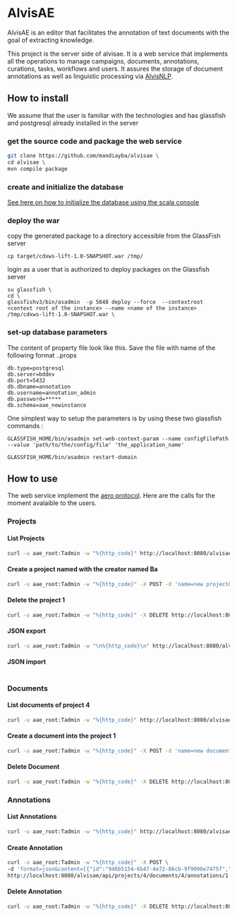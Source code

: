 # AlvisAE

AlvisAE is an editor that facilitates the annotation of text documents with the goal of extracting knowledge.

This project is the server side of alvisae. It is a web service that implements all the operations to manage campaigns, documents, annotations, curations, tasks, workflows and users. It assures the storage of document annotations as well as linguistic processing via [AlvisNLP](https://github.com/Bibliome/alvisnlp).

## How to install
We assume that the user is familiar with the technologies and has glassfish and postgresql already installed in the server

### get the source code and package the web service

```sh
git clone https://github.com/mandiayba/alvisae \
cd alvisae \
mvn compile package 
```

### create and initialize the database
[See here on how to initialize the database using the scala console](documentation/create-database.md)


### deploy the war
copy the generated package to a directory accessible from the GlassFish server

```
cp target/cdxws-lift-1.0-SNAPSHOT.war /tmp/
```

login as a user that is authorized to deploy packages on the Glassfish server

```
su glassfish \
cd \
glassfishv3/bin/asadmin  -p 5848 deploy --force  --contextroot <context root of the instance> --name <name of the instance> /tmp/cdxws-lift-1.0-SNAPSHOT.war \
```

### set-up database parameters
The content of property file look like this. Save the file with name of the following format <user>.<hostname>.props

```
db.type=postgresql
db.server=bddev
db.port=5432
db.dbname=annotation
db.username=annotation_admin
db.password=*****
db.schema=aae_newinstance
```

One simplest way to setup the parameters is by using these two glassfish commands :

```
GLASSFISH_HOME/bin/asadmin set-web-context-param --name configFilePath --value 'path/to/the/config/file' 'the_application_name'

GLASSFISH_HOME/bin/asadmin restart-domain
```
## How to use
The web service implement the [aero protocol](https://github.com/openminted/omtd-aero). Here are the calls for the moment avalaible to the users. 

### Projects
#### List Projects
```bash
curl -u aae_root:Tadmin -w "%{http_code}" http://localhost:8080/alvisae/api/projects
```
#### Create a project named with the creator named Ba
```bash
curl -u aae_root:Tadmin -w "%{http_code}" -X POST -d 'name=new project&creator=Ba' http://localhost:8080/alvisae/api/projects
```
#### Delete the project 1
```bash
curl -u aae_root:Tadmin -w "%{http_code}" -X DELETE http://localhost:8080/alvisae/api/projects/1
```

#### JSON export
```bash
curl -u aae_root:Tadmin -w "\n%{http_code}\n" http://localhost:8080/alvisae/api/projects/5/export.zip
```

#### JSON import
```bash
```

### Documents
#### List documents of project 4
```bash
curl -u aae_root:Tadmin -w "%{http_code}" http://localhost:8080/alvisae/api/projects/4/documents
```
#### Create a document into the project 1
```bash
curl -u aae_root:Tadmin -w "%{http_code}" -X POST -d 'name=new document&format=text&content=some content&creator' http://localhost:8080/alvisae/api/projects/1/documents
```
#### Delete Document
```bash
curl -u aae_root:Tadmin -w "%{http_code}" -X DELETE http://localhost:8080/alvisae/api/projects/1/documents/3
```

### Annotations
#### List Annotations
```bash
curl -u aae_root:Tadmin -w "%{http_code}" http://localhost:8080/alvisae/api/projects/4/documents/4/annotations
```
#### Create Annotation
```bash
curl -u aae_root:Tadmin -w "%{http_code}" -X POST \
-d 'format=json&content=[{"id":"946b5154-6b47-4e72-86cb-9f9096e7475f","propes":{},"text":[[0,28]],"type":"","kind":0}]&state=NEW' \
http://localhost:8080/alvisae/api/projects/4/documents/4/annotations/1
```
#### Delete Annotation
```bash
curl -u aae_root:Tadmin -w "%{http_code}" -X DELETE http://localhost:8080/alvisae/api/projects/4/documents/4/annotations/1
```

